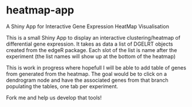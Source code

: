 heatmap-app
===========

A Shiny App for Interactive Gene Expression HeatMap Visualisation

This is a small Shiny App to display an interactive clustering/heatmap of differential gene expression. It takes as
data a list of DGELRT objects created from the edgeR package. Each slot of the list is name after the experiment
(the list names will show up at the bottom of the heatmap)

This is work in progress where hopefull I will be able to add table of genes from generated from the heatmap. The 
goal would be to click on a dendrogram node and have the associated genes from that branch populating the tables, one 
tab per experiment.

Fork me and help us develop that tools!
